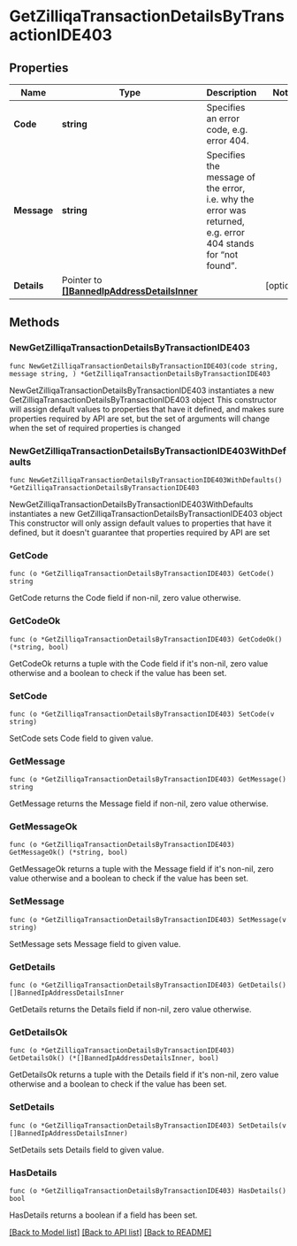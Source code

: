 # GetZilliqaTransactionDetailsByTransactionIDE403

## Properties

Name | Type | Description | Notes
------------ | ------------- | ------------- | -------------
**Code** | **string** | Specifies an error code, e.g. error 404. | 
**Message** | **string** | Specifies the message of the error, i.e. why the error was returned, e.g. error 404 stands for “not found”. | 
**Details** | Pointer to [**[]BannedIpAddressDetailsInner**](BannedIpAddressDetailsInner.md) |  | [optional] 

## Methods

### NewGetZilliqaTransactionDetailsByTransactionIDE403

`func NewGetZilliqaTransactionDetailsByTransactionIDE403(code string, message string, ) *GetZilliqaTransactionDetailsByTransactionIDE403`

NewGetZilliqaTransactionDetailsByTransactionIDE403 instantiates a new GetZilliqaTransactionDetailsByTransactionIDE403 object
This constructor will assign default values to properties that have it defined,
and makes sure properties required by API are set, but the set of arguments
will change when the set of required properties is changed

### NewGetZilliqaTransactionDetailsByTransactionIDE403WithDefaults

`func NewGetZilliqaTransactionDetailsByTransactionIDE403WithDefaults() *GetZilliqaTransactionDetailsByTransactionIDE403`

NewGetZilliqaTransactionDetailsByTransactionIDE403WithDefaults instantiates a new GetZilliqaTransactionDetailsByTransactionIDE403 object
This constructor will only assign default values to properties that have it defined,
but it doesn't guarantee that properties required by API are set

### GetCode

`func (o *GetZilliqaTransactionDetailsByTransactionIDE403) GetCode() string`

GetCode returns the Code field if non-nil, zero value otherwise.

### GetCodeOk

`func (o *GetZilliqaTransactionDetailsByTransactionIDE403) GetCodeOk() (*string, bool)`

GetCodeOk returns a tuple with the Code field if it's non-nil, zero value otherwise
and a boolean to check if the value has been set.

### SetCode

`func (o *GetZilliqaTransactionDetailsByTransactionIDE403) SetCode(v string)`

SetCode sets Code field to given value.


### GetMessage

`func (o *GetZilliqaTransactionDetailsByTransactionIDE403) GetMessage() string`

GetMessage returns the Message field if non-nil, zero value otherwise.

### GetMessageOk

`func (o *GetZilliqaTransactionDetailsByTransactionIDE403) GetMessageOk() (*string, bool)`

GetMessageOk returns a tuple with the Message field if it's non-nil, zero value otherwise
and a boolean to check if the value has been set.

### SetMessage

`func (o *GetZilliqaTransactionDetailsByTransactionIDE403) SetMessage(v string)`

SetMessage sets Message field to given value.


### GetDetails

`func (o *GetZilliqaTransactionDetailsByTransactionIDE403) GetDetails() []BannedIpAddressDetailsInner`

GetDetails returns the Details field if non-nil, zero value otherwise.

### GetDetailsOk

`func (o *GetZilliqaTransactionDetailsByTransactionIDE403) GetDetailsOk() (*[]BannedIpAddressDetailsInner, bool)`

GetDetailsOk returns a tuple with the Details field if it's non-nil, zero value otherwise
and a boolean to check if the value has been set.

### SetDetails

`func (o *GetZilliqaTransactionDetailsByTransactionIDE403) SetDetails(v []BannedIpAddressDetailsInner)`

SetDetails sets Details field to given value.

### HasDetails

`func (o *GetZilliqaTransactionDetailsByTransactionIDE403) HasDetails() bool`

HasDetails returns a boolean if a field has been set.


[[Back to Model list]](../README.md#documentation-for-models) [[Back to API list]](../README.md#documentation-for-api-endpoints) [[Back to README]](../README.md)



